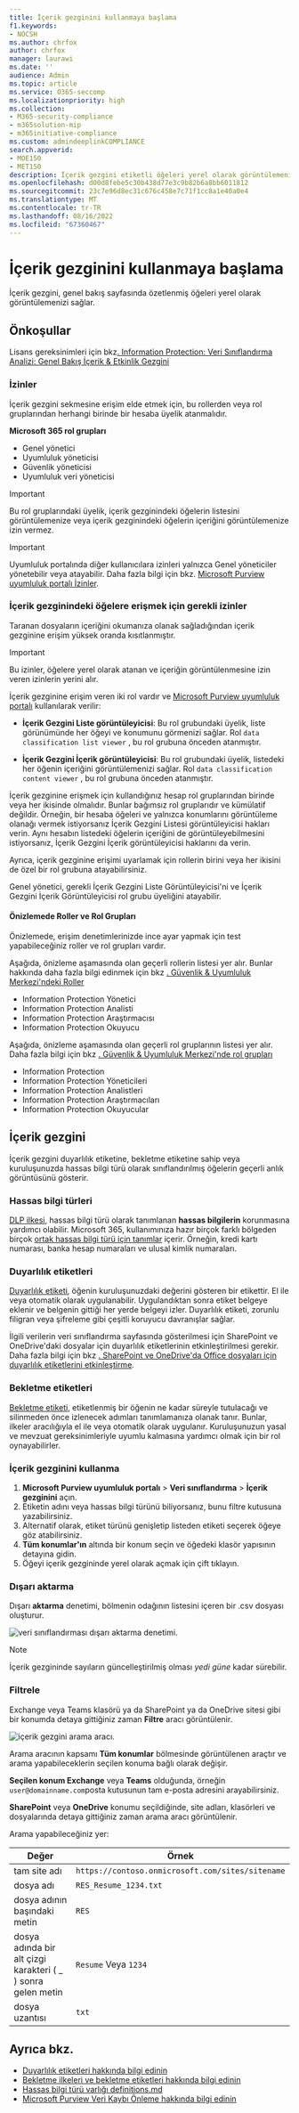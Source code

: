 ```yaml
---
title: İçerik gezginini kullanmaya başlama
f1.keywords:
- NOCSH
ms.author: chrfox
author: chrfox
manager: laurawi
ms.date: ''
audience: Admin
ms.topic: article
ms.service: O365-seccomp
ms.localizationpriority: high
ms.collection:
- M365-security-compliance
- m365solution-mip
- m365initiative-compliance
ms.custom: admindeeplinkCOMPLIANCE
search.appverid:
- MOE150
- MET150
description: İçerik gezgini etiketli öğeleri yerel olarak görüntülemenizi sağlar.
ms.openlocfilehash: d00d8febe5c30b438d77e3c9b82b6a8bb6011812
ms.sourcegitcommit: 23c7e96d8ec31c676c458e7c71f1cc8a1e40a0e4
ms.translationtype: MT
ms.contentlocale: tr-TR
ms.lasthandoff: 08/16/2022
ms.locfileid: "67360467"
---
```

# <a name="get-started-with-content-explorer"></a>İçerik gezginini kullanmaya başlama

İçerik gezgini, genel bakış sayfasında özetlenmiş öğeleri yerel olarak görüntülemenizi sağlar.

## <a name="prerequisites"></a>Önkoşullar

Lisans gereksinimleri için bkz[. Information Protection: Veri Sınıflandırma Analizi: Genel Bakış İçerik & Etkinlik Gezgini](/office365/servicedescriptions/microsoft-365-service-descriptions/microsoft-365-tenantlevel-services-licensing-guidance/microsoft-365-security-compliance-licensing-guidance#information-protection-data-classification-analytics-overview-content--activity-explorer)

### <a name="permissions"></a>İzinler

İçerik gezgini sekmesine erişim elde etmek için, bu rollerden veya rol gruplarından herhangi birinde bir hesaba üyelik atanmalıdır. 

**Microsoft 365 rol grupları**

- Genel yönetici
- Uyumluluk yöneticisi
- Güvenlik yöneticisi
- Uyumluluk veri yöneticisi

> [!IMPORTANT]
> Bu rol gruplarındaki üyelik, içerik gezginindeki öğelerin listesini görüntülemenize veya içerik gezginindeki öğelerin içeriğini görüntülemenize izin vermez.

> [!IMPORTANT]
> Uyumluluk portalında diğer kullanıcılara izinleri yalnızca Genel yöneticiler yönetebilir veya atayabilir. Daha fazla bilgi için bkz. [Microsoft Purview uyumluluk portalı İzinler](microsoft-365-compliance-center-permissions.md).
> 
### <a name="required-permissions-to-access-items-in-content-explorer"></a>İçerik gezginindeki öğelere erişmek için gerekli izinler

Taranan dosyaların içeriğini okumanıza olanak sağladığından içerik gezginine erişim yüksek oranda kısıtlanmıştır.

> [!IMPORTANT]
> Bu izinler, öğelere yerel olarak atanan ve içeriğin görüntülenmesine izin veren izinlerin yerini alır. 

İçerik gezginine erişim veren iki rol vardır ve <a href="https://go.microsoft.com/fwlink/p/?linkid=2173597" target="_blank">Microsoft Purview uyumluluk portalı</a> kullanılarak verilir:

- **İçerik Gezgini Liste görüntüleyicisi**: Bu rol grubundaki üyelik, liste görünümünde her öğeyi ve konumunu görmenizi sağlar. Rol `data classification list viewer` , bu rol grubuna önceden atanmıştır.

- **İçerik Gezgini İçerik görüntüleyicisi**: Bu rol grubundaki üyelik, listedeki her öğenin içeriğini görüntülemenizi sağlar. Rol `data classification content viewer` , bu rol grubuna önceden atanmıştır.

İçerik gezginine erişmek için kullandığınız hesap rol gruplarından birinde veya her ikisinde olmalıdır. Bunlar bağımsız rol gruplarıdır ve kümülatif değildir. Örneğin, bir hesaba öğeleri ve yalnızca konumlarını görüntüleme olanağı vermek istiyorsanız İçerik Gezgini Listesi görüntüleyicisi hakları verin. Aynı hesabın listedeki öğelerin içeriğini de görüntüleyebilmesini istiyorsanız, İçerik Gezgini İçerik görüntüleyicisi haklarını da verin.

Ayrıca, içerik gezginine erişimi uyarlamak için rollerin birini veya her ikisini de özel bir rol grubuna atayabilirsiniz.

Genel yönetici, gerekli İçerik Gezgini Liste Görüntüleyicisi'ni ve İçerik Gezgini İçerik Görüntüleyicisi rol grubu üyeliğini atayabilir.

#### <a name="roles-and-role-groups-in-preview"></a>Önizlemede Roller ve Rol Grupları

Önizlemede, erişim denetimlerinizde ince ayar yapmak için test yapabileceğiniz roller ve rol grupları vardır.

Aşağıda, önizleme aşamasında olan geçerli rollerin listesi yer alır. Bunlar hakkında daha fazla bilgi edinmek için bkz [. Güvenlik & Uyumluluk Merkezi'ndeki Roller](../security/office-365-security/permissions-in-the-security-and-compliance-center.md#roles-in-the-security--compliance-center)

- Information Protection Yönetici
- Information Protection Analisti
- Information Protection Araştırmacısı
- Information Protection Okuyucu

Aşağıda, önizleme aşamasında olan geçerli rol gruplarının listesi yer alır. Daha fazla bilgi için bkz [. Güvenlik & Uyumluluk Merkezi'nde rol grupları](../security/office-365-security/permissions-in-the-security-and-compliance-center.md#role-groups-in-the-security--compliance-center)

- Information Protection
- Information Protection Yöneticileri
- Information Protection Analistleri
- Information Protection Araştırmacıları
- Information Protection Okuyucular

## <a name="content-explorer"></a>İçerik gezgini

İçerik gezgini duyarlılık etiketine, bekletme etiketine sahip veya kuruluşunuzda hassas bilgi türü olarak sınıflandırılmış öğelerin geçerli anlık görüntüsünü gösterir.

### <a name="sensitive-information-types"></a>Hassas bilgi türleri

[DLP ilkesi](dlp-learn-about-dlp.md), hassas bilgi türü olarak tanımlanan **hassas bilgilerin** korunmasına yardımcı olabilir. Microsoft 365, kullanımınıza hazır birçok farklı bölgeden birçok [ortak hassas bilgi türü için tanımlar](sensitive-information-type-entity-definitions.md) içerir. Örneğin, kredi kartı numarası, banka hesap numaraları ve ulusal kimlik numaraları.

### <a name="sensitivity-labels"></a>Duyarlılık etiketleri

[Duyarlılık etiketi](sensitivity-labels.md), öğenin kuruluşunuzdaki değerini gösteren bir etikettir. El ile veya otomatik olarak uygulanabilir. Uygulandıktan sonra etiket belgeye eklenir ve belgenin gittiği her yerde belgeyi izler. Duyarlılık etiketi, zorunlu filigran veya şifreleme gibi çeşitli koruyucu davranışlar sağlar.

İlgili verilerin veri sınıflandırma sayfasında gösterilmesi için SharePoint ve OneDrive'daki dosyalar için duyarlılık etiketlerinin etkinleştirilmesi gerekir. Daha fazla bilgi için bkz [. SharePoint ve OneDrive'da Office dosyaları için duyarlılık etiketlerini etkinleştirme](sensitivity-labels-sharepoint-onedrive-files.md).

### <a name="retention-labels"></a>Bekletme etiketleri

[Bekletme etiketi,](retention.md) etiketlenmiş bir öğenin ne kadar süreyle tutulacağı ve silinmeden önce izlenecek adımları tanımlamanıza olanak tanır. Bunlar, ilkeler aracılığıyla el ile veya otomatik olarak uygulanır. Kuruluşunuzun yasal ve mevzuat gereksinimleriyle uyumlu kalmasına yardımcı olmak için bir rol oynayabilirler.

### <a name="how-to-use-content-explorer"></a>İçerik gezginini kullanma

1. **Microsoft Purview uyumluluk portalı**  >  **Veri sınıflandırma** > **İçerik gezginini** açın.
2. Etiketin adını veya hassas bilgi türünü biliyorsanız, bunu filtre kutusuna yazabilirsiniz.
3. Alternatif olarak, etiket türünü genişletip listeden etiketi seçerek öğeye göz atabilirsiniz.
4. **Tüm konumlar'ın** altında bir konum seçin ve öğedeki klasör yapısının detayına gidin.
5. Öğeyi içerik gezgininde yerel olarak açmak için çift tıklayın.

### <a name="export"></a>Dışarı aktarma
Dışarı **aktarma** denetimi, bölmenin odağının listesini içeren bir .csv dosyası oluşturur.

![veri sınıflandırması dışarı aktarma denetimi.](../media/data_classification_export_control.png)


> [!NOTE]
> İçerik gezgininde sayıların güncelleştirilmiş olması *yedi güne* kadar sürebilir.

### <a name="filter"></a>Filtrele

Exchange veya Teams klasörü ya da SharePoint ya da OneDrive sitesi gibi bir konumda detaya gittiğiniz zaman **Filtre** aracı görüntülenir.

![içerik gezgini arama aracı.](../media/data_classification_search_tool.png)

Arama aracının kapsamı **Tüm konumlar** bölmesinde görüntülenen araçtır ve arama yapabileceklerin seçilen konuma bağlı olarak değişir. 

**Seçilen konum Exchange** veya **Teams** olduğunda, örneğin `user@domainname.com`posta kutusunun tam e-posta adresini arayabilirsiniz.

**SharePoint** veya **OneDrive** konumu seçildiğinde, site adları, klasörleri ve dosyalarında detaya gittiğiniz zaman arama aracı görüntülenir. 

Arama yapabileceğiniz yer:

|Değer|Örnek  |
|---------|---------|
|tam site adı    |`https://contoso.onmicrosoft.com/sites/sitename`    |
|dosya adı    |    `RES_Resume_1234.txt`     |
|dosya adının başındaki metin| `RES`|
|dosya adında bir alt çizgi karakteri ( _ ) sonra gelen metin|`Resume` Veya `1234`| 
|dosya uzantısı|`txt`|


## <a name="see-also"></a>Ayrıca bkz.

- [Duyarlılık etiketleri hakkında bilgi edinin](sensitivity-labels.md)
- [Bekletme ilkeleri ve bekletme etiketleri hakkında bilgi edinin](retention.md)
- [Hassas bilgi türü varlığı definitions.md](sensitive-information-type-entity-definitions.md)
- [Microsoft Purview Veri Kaybı Önleme hakkında bilgi edinin](dlp-learn-about-dlp.md)
